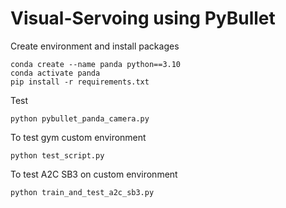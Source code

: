 # Visual-Servoing using PyBullet 

Create environment and install packages

```
conda create --name panda python==3.10
conda activate panda
pip install -r requirements.txt
```

Test

```
python pybullet_panda_camera.py
```

To test gym custom environment

```
python test_script.py
```

To test A2C SB3 on custom environment

```
python train_and_test_a2c_sb3.py
```

